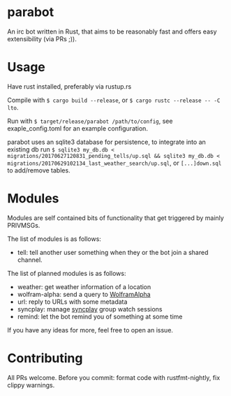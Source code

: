 # parabot
An irc bot written in Rust, that aims to be reasonably fast and offers easy extensibility (via PRs ;)).

# Usage
Have rust installed, preferably via rustup.rs

Compile with ```$ cargo build --release```, or ```$ cargo rustc --release -- -C lto```.

Run with ```$ target/release/parabot /path/to/config```, see exaple_config.toml for an example configuration.

parabot uses an sqlite3 database for persistence, to integrate into an existing db run ```$ sqlite3 my_db.db < migrations/20170627120831_pending_tells/up.sql && sqlite3 my_db.db < migrations/20170629102134_last_weather_search/up.sql```, or ```[...]down.sql``` to add/remove tables.

# Modules
Modules are self contained bits of functionality that get triggered by mainly PRIVMSGs.

The list of modules is as follows:
* tell: tell another user something when they or the bot join a shared channel.

The list of planned modules is as follows:
* weather: get weather information of a location
* wolfram-alpha: send a query to [WolframAlpha](https://www.wolframalpha.com/)
* url: reply to URLs with some metadata
* syncplay: manage [syncplay](http://syncplay.pl/) group watch sessions
* remind: let the bot remind you of something at some time

If you have any ideas for more, feel free to open an issue.

# Contributing
All PRs welcome. Before you commit: format code with rustfmt-nightly, fix clippy warnings.
